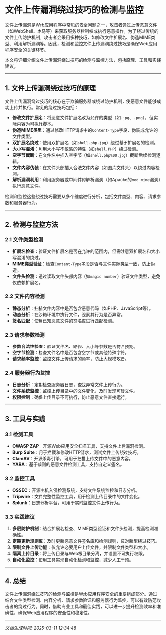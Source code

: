 # 文件上传漏洞绕过技巧的检测与监控

文件上传漏洞是Web应用程序中常见的安全问题之一，攻击者通过上传恶意文件（如WebShell、木马等）来获取服务器控制权或执行恶意操作。为了绕过传统的文件上传防护机制，攻击者会采用多种技巧，如修改文件扩展名、伪造MIME类型、利用解析漏洞等。因此，检测和监控文件上传漏洞绕过技巧是确保Web应用程序安全的关键环节。

本文将详细介绍文件上传漏洞绕过技巧的检测与监控方法，包括原理、工具和实践建议。

---

## 1. 文件上传漏洞绕过技巧的原理

文件上传漏洞绕过技巧的核心在于欺骗服务器或绕过防护机制，使恶意文件能够成功上传并执行。常见的绕过技巧包括：

- **修改文件扩展名**：将恶意文件扩展名改为允许的类型（如`.jpg`、`.png`），但实际内容为可执行脚本。
- **伪造MIME类型**：通过修改HTTP请求中的`Content-Type`字段，伪装成允许的文件类型。
- **双扩展名绕过**：使用双扩展名（如`shell.php.jpg`）绕过基于扩展名的检测。
- **大小写混淆**：利用大小写不敏感的特性（如`shell.PHP`）绕过检测。
- **空字节截断**：在文件名中插入空字节（如`shell.php%00.jpg`）截断后续检测逻辑。
- **文件内容伪装**：在文件头部插入合法文件内容（如图片文件头）以绕过内容检测。
- **解析漏洞利用**：利用服务器或中间件的解析漏洞（如Apache的`mod_mime`漏洞）执行恶意文件。

检测和监控这些绕过技巧需要从多个维度进行分析，包括文件类型、内容、请求参数和服务器行为。

---

## 2. 检测与监控方法

### 2.1 文件类型检测

- **扩展名检查**：验证文件扩展名是否在允许的范围内，但需注意双扩展名和大小写混淆的绕过。
- **MIME类型验证**：检查`Content-Type`字段是否与文件实际类型一致，防止伪造。
- **文件头检测**：通过读取文件头部内容（如`magic number`）验证文件类型，避免仅依赖扩展名。

### 2.2 文件内容检测

- **静态分析**：扫描文件内容中是否包含恶意代码（如PHP、JavaScript等）。
- **动态分析**：在沙箱环境中执行文件，观察其行为是否异常。
- **签名匹配**：使用已知恶意文件的签名库进行匹配检测。

### 2.3 请求参数检测

- **参数合法性检查**：验证文件名、路径、大小等参数是否符合预期。
- **空字节检测**：检查文件名中是否包含空字节或其他特殊字符。
- **请求频率监控**：监控文件上传请求的频率，防止大规模攻击。

### 2.4 服务器行为监控

- **日志分析**：定期检查服务器日志，查找异常文件上传行为。
- **文件系统监控**：监控上传目录中的文件变化，及时发现可疑文件。
- **权限控制**：确保上传目录不可执行，防止恶意文件直接运行。

---

## 3. 工具与实践

### 3.1 检测工具

- **OWASP ZAP**：开源Web应用安全扫描工具，支持文件上传漏洞检测。
- **Burp Suite**：用于拦截和修改HTTP请求，测试文件上传绕过技巧。
- **ClamAV**：开源杀毒引擎，可用于扫描上传文件中的恶意内容。
- **YARA**：基于规则的恶意文件检测工具，支持自定义签名。

### 3.2 监控工具

- **OSSEC**：开源主机入侵检测系统，支持文件系统监控和日志分析。
- **Tripwire**：文件完整性监控工具，用于检测上传目录中的文件变化。
- **Splunk**：日志分析平台，可用于实时监控文件上传行为。

### 3.3 实践建议

1. **多层防护机制**：结合扩展名检查、MIME类型验证和文件头检测，提高检测准确性。
2. **定期更新规则库**：及时更新恶意文件签名库和检测规则，应对新型绕过技巧。
3. **限制文件上传功能**：仅允许必要用户上传文件，并限制文件类型和大小。
4. **隔离上传目录**：将上传目录与Web根目录分离，并设置不可执行权限。
5. **自动化监控**：使用工具实现自动化检测和监控，减少人工干预。

---

## 4. 总结

文件上传漏洞绕过技巧的检测与监控是Web应用程序安全的重要组成部分。通过结合文件类型检测、内容分析、请求参数验证和服务器行为监控，可以有效防范攻击者的绕过行为。同时，借助专业工具和最佳实践，可以进一步提升检测效率和准确性，确保Web应用程序的安全性和稳定性。

---

*文档生成时间: 2025-03-11 12:34:48*
